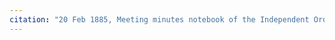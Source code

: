 ```yaml
---
citation: "20 Feb 1885, Meeting minutes notebook of the Independent Order of Good Templars, High Bridge Lodge No. 296, Tompkins County History Center, Ithaca NY."
---
```



